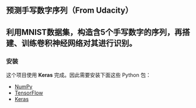 ## 预测手写数字序列（From Udacity）

## 利用MNIST数据集，构造含5个手写数字的序列，再搭建、训练卷积神经网络对其进行识别。

### 安装

这个项目使用 **Keras** 完成。因此需要安装下面这些 Python 包：

- [NumPy](http://www.numpy.org/)
- [TensorFlow](http://tensorflow.org)
- [Keras](https://keras.io)
